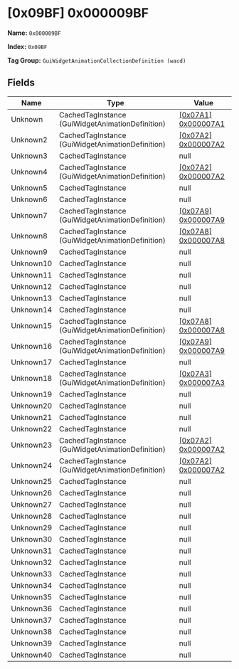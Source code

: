 # [0x09BF] 0x000009BF

**Name:** ```0x000009BF```

**Index:** ```0x09BF```

**Tag Group:** ```GuiWidgetAnimationCollectionDefinition (wacd)```

## Fields

Name	| Type	| Value
---	|---	|---	|
Unknown	|CachedTagInstance (GuiWidgetAnimationDefinition)	|[[0x07A1] 0x000007A1](../GuiWidgetAnimationDefinition/07A1.md)
Unknown2	|CachedTagInstance (GuiWidgetAnimationDefinition)	|[[0x07A2] 0x000007A2](../GuiWidgetAnimationDefinition/07A2.md)
Unknown3	|CachedTagInstance	|null
Unknown4	|CachedTagInstance (GuiWidgetAnimationDefinition)	|[[0x07A2] 0x000007A2](../GuiWidgetAnimationDefinition/07A2.md)
Unknown5	|CachedTagInstance	|null
Unknown6	|CachedTagInstance	|null
Unknown7	|CachedTagInstance (GuiWidgetAnimationDefinition)	|[[0x07A9] 0x000007A9](../GuiWidgetAnimationDefinition/07A9.md)
Unknown8	|CachedTagInstance (GuiWidgetAnimationDefinition)	|[[0x07A8] 0x000007A8](../GuiWidgetAnimationDefinition/07A8.md)
Unknown9	|CachedTagInstance	|null
Unknown10	|CachedTagInstance	|null
Unknown11	|CachedTagInstance	|null
Unknown12	|CachedTagInstance	|null
Unknown13	|CachedTagInstance	|null
Unknown14	|CachedTagInstance	|null
Unknown15	|CachedTagInstance (GuiWidgetAnimationDefinition)	|[[0x07A8] 0x000007A8](../GuiWidgetAnimationDefinition/07A8.md)
Unknown16	|CachedTagInstance (GuiWidgetAnimationDefinition)	|[[0x07A9] 0x000007A9](../GuiWidgetAnimationDefinition/07A9.md)
Unknown17	|CachedTagInstance	|null
Unknown18	|CachedTagInstance (GuiWidgetAnimationDefinition)	|[[0x07A3] 0x000007A3](../GuiWidgetAnimationDefinition/07A3.md)
Unknown19	|CachedTagInstance	|null
Unknown20	|CachedTagInstance	|null
Unknown21	|CachedTagInstance	|null
Unknown22	|CachedTagInstance	|null
Unknown23	|CachedTagInstance (GuiWidgetAnimationDefinition)	|[[0x07A2] 0x000007A2](../GuiWidgetAnimationDefinition/07A2.md)
Unknown24	|CachedTagInstance (GuiWidgetAnimationDefinition)	|[[0x07A2] 0x000007A2](../GuiWidgetAnimationDefinition/07A2.md)
Unknown25	|CachedTagInstance	|null
Unknown26	|CachedTagInstance	|null
Unknown27	|CachedTagInstance	|null
Unknown28	|CachedTagInstance	|null
Unknown29	|CachedTagInstance	|null
Unknown30	|CachedTagInstance	|null
Unknown31	|CachedTagInstance	|null
Unknown32	|CachedTagInstance	|null
Unknown33	|CachedTagInstance	|null
Unknown34	|CachedTagInstance	|null
Unknown35	|CachedTagInstance	|null
Unknown36	|CachedTagInstance	|null
Unknown37	|CachedTagInstance	|null
Unknown38	|CachedTagInstance	|null
Unknown39	|CachedTagInstance	|null
Unknown40	|CachedTagInstance	|null


